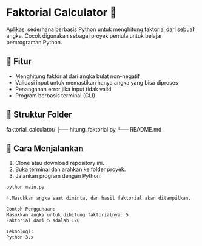 # Faktorial Calculator 🧮

Aplikasi sederhana berbasis Python untuk menghitung faktorial dari sebuah angka. Cocok digunakan sebagai proyek pemula untuk belajar pemrograman Python.

## 📌 Fitur

- Menghitung faktorial dari angka bulat non-negatif
- Validasi input untuk memastikan hanya angka yang bisa diproses
- Penanganan error jika input tidak valid
- Program berbasis terminal (CLI)

## 📁 Struktur Folder

faktorial_calculator/ 
    ├── hitung_faktorial.py 
    └── README.md
## 🚀 Cara Menjalankan

1. Clone atau download repository ini.
2. Buka terminal dan arahkan ke folder proyek.
3. Jalankan program dengan Python:

```bash
python main.py

4.Masukkan angka saat diminta, dan hasil faktorial akan ditampilkan.

Contoh Penggunaan:
Masukkan angka untuk dihitung faktorialnya: 5
Faktorial dari 5 adalah 120

Teknologi:
Python 3.x